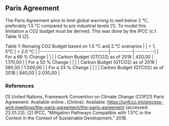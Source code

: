 ## Paris Agreement

The Paris Agreement aims to limit global warming to well below 2 °C, preferably 1.5 °C compared to pre industrial levels [1]. To model this limitation a CO2 budget must be derived. This was done by the IPCC (c.f. Table 1) [2].

Table 1: Remaing CO2 Budget based on 1.5 °C and 2.°C scenarios 
|                                  | <  1. 5°C | < 2.0 °C |
|----------------------------------|-----------|----------|
| For a 66 % Change                |           |          |
| Carbon Budget (GTCO2) as of 2018 | 420,00    | 1.170,00 |
| For a 50 % Change                |           |          |
| Carbon Budget (GTCO2) as of 2018 | 580,00    | 1.500,00 |
| For a 33 % Change                |           |          |
| Carbon Budget (GTCO2) as of 2018 | 840,00    | 2.030,00 |


### References
[1]	United Nations, Framework Convention on Climate Change (COP21) Paris Agreement: Available online:. [Online]. Available: https://unfccc.int/process-and-meetings/the-paris-agreement/the-paris-agreement (accessed: 22.01.23).
[2]	IPCC, “Mitigation Pathways Compatible with 1.5°C in the Context in the Context of Sustainable Development,” 2018.